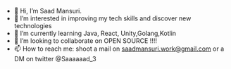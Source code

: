 - 👋 Hi, I’m Saad Mansuri.
- 👀 I’m interested in improving my tech skills and discover new technologies
- 🌱 I’m currently learning Java, React, Unity,Golang,Kotlin
- 💞️ I’m looking to collaborate on OPEN SOURCE !!!!
- 📫 How to reach me: shoot a mail on saadmansuri.work@gmail.com or a DM on twitter @Saaaaaad_3  

<!---
Saaaaaad3/Saaaaaad3 is a ✨ special ✨ repository because its `README.md` (this file) appears on your GitHub profile.
You can click the Preview link to take a look at your changes.
--->
